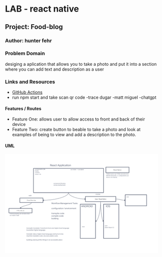 # LAB - react native 

## Project: Food-blog

### Author: hunter fehr

### Problem Domain  

desiging a aplication that allows you to take a photo and put it into a section where you can add text and description as a user

### Links and Resources

- [GitHub Actions](https://github.com/hmfehr/food-blog)
- run npm start and take scan qr code
-trace dugar
-matt miguel
-chatgpt

#### Features / Routes

- Feature One: allows user to allow access to front and back of their device
- Feature Two: create button to beable to take a photo and look at examples of being to view and add a description to the photo.

#### UML

![react uml](assets/overall-react-uml.png)